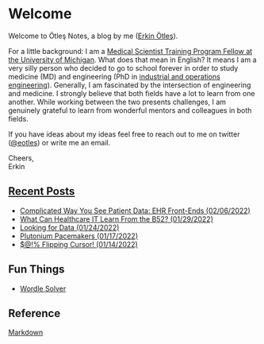 # Welcome

Welcome to Ötleş Notes, a blog by me ([Erkin Ötleş](https://eotles.github.io)).

For a little background: I am a [Medical Scientist Training Program Fellow at the University of Michigan](https://medicine.umich.edu/medschool/education/md-phd-program). What does that mean in English? It means I am a very silly person who decided to go to school forever in order to study medicine (MD) and engineering (PhD in [industrial and operations engineering](https://ioe.engin.umich.edu)). Generally, I am fascinated by the intersection of engineering and medicine. I strongly believe that both fields have a lot to learn from one another. While working between the two presents challenges, I am genuinely grateful to learn from wonderful mentors and colleagues in both fields.

If you have ideas about my ideas feel free to reach out to me on twitter ([@eotles](https://twitter.com/eotles)) or write me an email.

Cheers, <br />
Erkin  <br />


## [Recent Posts](/posts/readme.md)
* [Complicated Way You See Patient Data: EHR Front-Ends (02/06/2022)](/posts/20220206_ehr_front_ends/readme.md)
* [What Can Healthcare IT Learn From the B52? (01/29/2022)](/posts/20220129_b52_health_IT/readme.md)
* [Looking for Data (01/24/2022)](/posts/20220124_looking_for_data/readme.md)
* [Plutonium Pacemakers (01/17/2022)](/posts/20220117_plutonium_pacemakers/readme.md)
* [$@!% Flipping Cursor! (01/14/2022)](/posts/20220114_mouse_cursor_flip/readme.md)


## Fun Things
* [Wordle Solver](/posts/20220110_solving_wordle/gameplay_refined_list.html)

## Reference
[Markdown](markdown.md)
